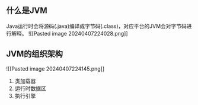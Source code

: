 ## 什么是JVM
Java运行时会将源码(.java)编译成字节码(.class)，对应平台的JVM会对字节码进行解释。
![[Pasted image 20240407224028.png]]

## JVM的组织架构
![[Pasted image 20240407224145.png]]
1. 类加载器
2. 运行时数据区
3. 执行引擎
